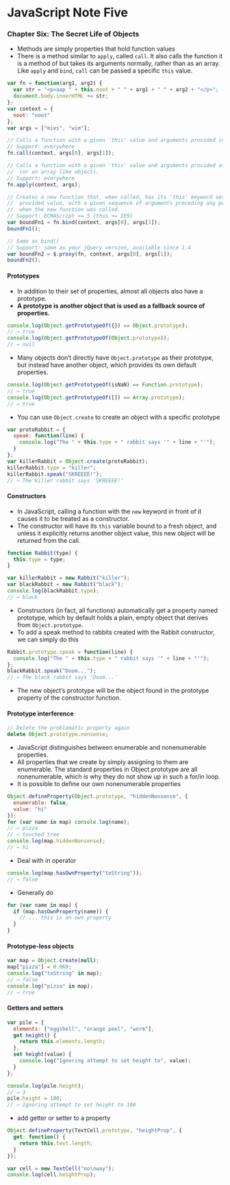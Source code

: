 # JavaScript Note Five


### Chapter Six: The Secret Life of Objects

- Methods are simply properties that hold function values
- There is a method similar to `apply`, called `call`. It also calls the function it is a method of but takes its arguments normally, rather than as an array. Like `apply` and `bind`, `call` can be passed a specific `this` value.

```javascript
var fn = function(arg1, arg2) {
  var str = "<p>aap " + this.noot + " " + arg1 + " " + arg2 + "</p>";
  document.body.innerHTML += str;
};
var context = {
  noot: "noot"
};
var args = ["mies", "wim"];

// Calls a function with a given 'this' value and arguments provided individually.
// Support: everywhere
fn.call(context, args[0], args[1]);

// Calls a function with a given 'this' value and arguments provided as an array
//  (or an array like object).
// Support: everywhere
fn.apply(context, args);

// Creates a new function that, when called, has its 'this' keyword set to the
//  provided value, with a given sequence of arguments preceding any provided
//  when the new function was called.
// Support: ECMAScript >= 5 (thus >= IE9)
var boundFn1 = fn.bind(context, args[0], args[1]);
boundFn1();

// Same as bind()
// Support: same as your jQuery version, available since 1.4
var boundFn2 = $.proxy(fn, context, args[0], args[1]);
boundFn2();
```

#### Prototypes

- In addition to their set of properties, almost all objects also have a prototype.
- **A prototype is another object that is used as a fallback source of properties.**

```javascript
console.log(Object.getPrototypeOf({}) == Object.prototype);
// → true
console.log(Object.getPrototypeOf(Object.prototype));
// → null
```

- Many objects don’t directly have `Object.prototype` as their prototype, but instead have another object, which provides its own default properties.

```javascript
console.log(Object.getPrototypeOf(isNaN) == Function.prototype);
// → true
console.log(Object.getPrototypeOf([]) == Array.prototype);
// → true
```

- You can use `Object.create` to create an object with a specific prototype

```javascript
var protoRabbit = {
  speak: function(line) {
    console.log("The " + this.type + " rabbit says '" + line + "'");
  }
};
var killerRabbit = Object.create(protoRabbit);
killerRabbit.type = "killer";
killerRabbit.speak("SKREEEE!");
// → The killer rabbit says 'SKREEEE!'
```

#### Constructors

- In JavaScript, calling a function with the `new` keyword in front of it causes it to be treated as a constructor.
- The constructor will have its `this` variable bound to a fresh object, and unless it explicitly returns another object value, this new object will be returned from the call.

```javascript
function Rabbit(type) {
  this.type = type;
}

var killerRabbit = new Rabbit("killer");
var blackRabbit = new Rabbit("black");
console.log(blackRabbit.type);
// → black
```

- Constructors (in fact, all functions) automatically get a property named prototype, which by default holds a plain, empty object that derives from `Object.prototype`.
- To add a speak method to rabbits created with the Rabbit constructor, we can simply do this

```javascript
Rabbit.prototype.speak = function(line) {
  console.log("The " + this.type + " rabbit says '" + line + "'");
};
blackRabbit.speak("Doom...");
// → The black rabbit says 'Doom...'
```

- The new object’s prototype will be the object found in the prototype property of the constructor function.

#### Prototype interference

```javascript
// Delete the problematic property again
delete Object.prototype.nonsense;
```

- JavaScript distinguishes between enumerable and nonenumerable properties.
- All properties that we create by simply assigning to them are enumerable. The standard properties in Object.prototype are all nonenumerable, which is why they do not show up in such a for/in loop.
- It is possible to define our own nonenumerable properties

```javascript
Object.defineProperty(Object.prototype, "hiddenNonsense", {
  enumerable: false,
  value: "hi"
});
for (var name in map) console.log(name);
// → pizza
// → touched tree
console.log(map.hiddenNonsense);
// → hi
```

- Deal with in operator

```javascript
console.log(map.hasOwnProperty("toString"));
// → false
```

- Generally do

```javascript
for (var name in map) {
  if (map.hasOwnProperty(name)) {
    // ... this is an own property
  }
}
```

#### Prototype-less objects

```javascript
var map = Object.create(null);
map["pizza"] = 0.069;
console.log("toString" in map);
// → false
console.log("pizza" in map);
// → true
```

#### Getters and setters

```javascript
var pile = {
  elements: ["eggshell", "orange peel", "worm"],
  get height() {
    return this.elements.length;
  },
  set height(value) {
    console.log("Ignoring attempt to set height to", value);
  }
};

console.log(pile.height);
// → 3
pile.height = 100;
// → Ignoring attempt to set height to 100
```

- add getter or setter to a property

```javascript
Object.defineProperty(TextCell.prototype, "heightProp", {
  get: function() {
    return this.text.length;
  }
});

var cell = new TextCell("no\nway");
console.log(cell.heightProp);
```

